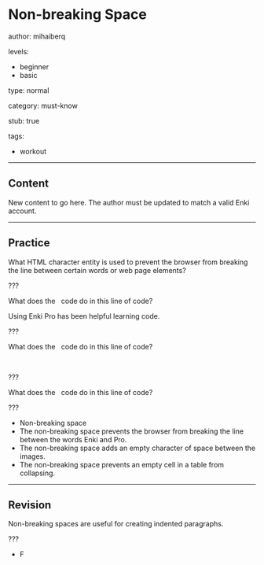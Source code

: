 # Non-breaking Space
author: mihaiberq

levels:
  - beginner
  - basic

type: normal

category: must-know

stub: true

tags:
  - workout


---
## Content

New content to go here. The author must be updated to match a valid Enki account.

---
## Practice

What HTML character entity is used to prevent the browser from breaking the line between certain words or web page elements?

???

What does the &nbsp; code do in this line of code?
      <p>Using Enki&nbsp;Pro has been helpful learning code.</p>

???

What does the &nbsp; code do in this line of code?
      <p><img src="image1.png" alt="">&nbsp;<img src="image2.png" alt=""></p>

???

What does the &nbsp; code do in this line of code?
      <td>&nbsp;</td>

???

* Non-breaking space
* The non-breaking space prevents the browser from breaking the line between the words Enki and Pro.
* The non-breaking space adds an empty character of space between the images.
* The non-breaking space prevents an empty cell in a table from collapsing.


---
## Revision

Non-breaking spaces are useful for creating indented paragraphs.

???
* F
